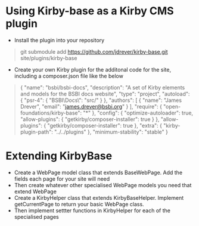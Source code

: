 # Using Kirby-base as a Kirby CMS plugin

- Install the plugin into your repository

> git submodule add https://github.com/jdrever/kirby-base.git site/plugins/kirby-base

- Create your own Kirby plugin for the additonal code for the site, including a composer.json file like the below

> {
"name": "bsbi/bsbi-docs",
"description": "A set of Kirby elements and models for the BSBI docs website",
"type": "project",
"autoload": {
"psr-4": {
"BSBI\\Docs\\": "src/"
}
},
"authors": [
{
"name": "James Drever",
"email": "james.drever@bsbi.org"
}
],
"require": {
"open-foundations/kirby-base": "*"
},
"config": {
"optimize-autoloader": true,
"allow-plugins": {
"getkirby/composer-installer": true
}
},
"allow-plugins": {
"getkirby/composer-installer": true
},
"extra": {
"kirby-plugin-path": "../../plugins"
},
"minimum-stability": "stable"
}


# Extending KirbyBase

- Create a WebPage model class that extends BaseWebPage. Add the fields each page for your site will need
- Then create whatever other specialised WebPage models you need that extend WebPage
- Create a KirbyHelper class that extends KirbyBaseHelper.  Implement getCurrentPage to return your basic WebPage class.
- Then implement settter functions in KirbyHelper for each of the specialised pages
